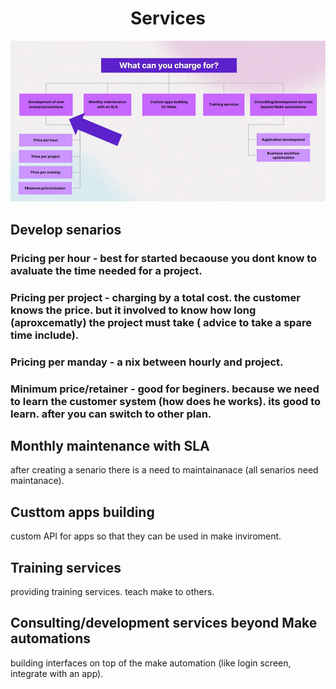 
<div align="center">

# Services
</div>

![what can you charge for](/pic/what_can_you_charge_for.gif)

## Develop senarios

### Pricing per hour - best for started becaouse you dont know to avaluate the time needed for a project.

### Pricing per project - charging by a total cost. the customer knows the price. but it involved to know how long (aproxcematly) the project must take ( advice to take a spare time include).

### Pricing per manday - a nix between hourly and project.

### Minimum price/retainer - good for beginers. because we need to learn the customer system (how does he works). its good to learn. after you can switch to other plan.

## Monthly maintenance with SLA

after creating a senario there is a need to maintainanace (all senarios need maintanace).

## Custtom apps building

custom API for apps so that they can be used in make inviroment.

## Training services

providing training services. teach make to others.

## Consulting/development services beyond Make automations

building interfaces on top of the make automation (like login screen, integrate with an app).

